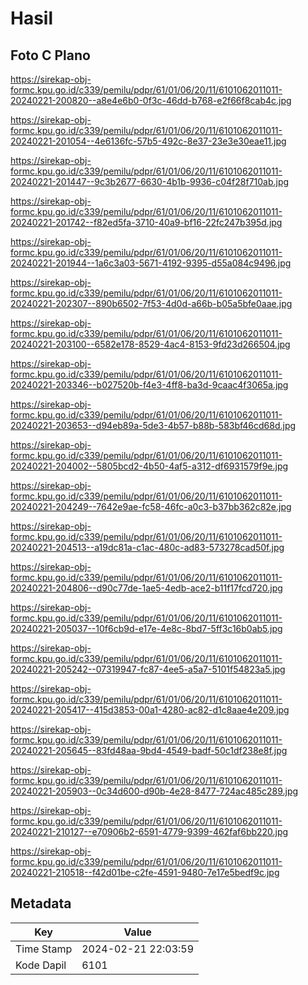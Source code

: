 # Hasil

## Foto C Plano

https://sirekap-obj-formc.kpu.go.id/c339/pemilu/pdpr/61/01/06/20/11/6101062011011-20240221-200820--a8e4e6b0-0f3c-46dd-b768-e2f66f8cab4c.jpg

https://sirekap-obj-formc.kpu.go.id/c339/pemilu/pdpr/61/01/06/20/11/6101062011011-20240221-201054--4e6136fc-57b5-492c-8e37-23e3e30eae11.jpg

https://sirekap-obj-formc.kpu.go.id/c339/pemilu/pdpr/61/01/06/20/11/6101062011011-20240221-201447--9c3b2677-6630-4b1b-9936-c04f28f710ab.jpg

https://sirekap-obj-formc.kpu.go.id/c339/pemilu/pdpr/61/01/06/20/11/6101062011011-20240221-201742--f82ed5fa-3710-40a9-bf16-22fc247b395d.jpg

https://sirekap-obj-formc.kpu.go.id/c339/pemilu/pdpr/61/01/06/20/11/6101062011011-20240221-201944--1a6c3a03-5671-4192-9395-d55a084c9496.jpg

https://sirekap-obj-formc.kpu.go.id/c339/pemilu/pdpr/61/01/06/20/11/6101062011011-20240221-202307--890b6502-7f53-4d0d-a66b-b05a5bfe0aae.jpg

https://sirekap-obj-formc.kpu.go.id/c339/pemilu/pdpr/61/01/06/20/11/6101062011011-20240221-203100--6582e178-8529-4ac4-8153-9fd23d266504.jpg

https://sirekap-obj-formc.kpu.go.id/c339/pemilu/pdpr/61/01/06/20/11/6101062011011-20240221-203346--b027520b-f4e3-4ff8-ba3d-9caac4f3065a.jpg

https://sirekap-obj-formc.kpu.go.id/c339/pemilu/pdpr/61/01/06/20/11/6101062011011-20240221-203653--d94eb89a-5de3-4b57-b88b-583bf46cd68d.jpg

https://sirekap-obj-formc.kpu.go.id/c339/pemilu/pdpr/61/01/06/20/11/6101062011011-20240221-204002--5805bcd2-4b50-4af5-a312-df6931579f9e.jpg

https://sirekap-obj-formc.kpu.go.id/c339/pemilu/pdpr/61/01/06/20/11/6101062011011-20240221-204249--7642e9ae-fc58-46fc-a0c3-b37bb362c82e.jpg

https://sirekap-obj-formc.kpu.go.id/c339/pemilu/pdpr/61/01/06/20/11/6101062011011-20240221-204513--a19dc81a-c1ac-480c-ad83-573278cad50f.jpg

https://sirekap-obj-formc.kpu.go.id/c339/pemilu/pdpr/61/01/06/20/11/6101062011011-20240221-204806--d90c77de-1ae5-4edb-ace2-b11f17fcd720.jpg

https://sirekap-obj-formc.kpu.go.id/c339/pemilu/pdpr/61/01/06/20/11/6101062011011-20240221-205037--10f6cb9d-e17e-4e8c-8bd7-5ff3c16b0ab5.jpg

https://sirekap-obj-formc.kpu.go.id/c339/pemilu/pdpr/61/01/06/20/11/6101062011011-20240221-205242--07319947-fc87-4ee5-a5a7-5101f54823a5.jpg

https://sirekap-obj-formc.kpu.go.id/c339/pemilu/pdpr/61/01/06/20/11/6101062011011-20240221-205417--415d3853-00a1-4280-ac82-d1c8aae4e209.jpg

https://sirekap-obj-formc.kpu.go.id/c339/pemilu/pdpr/61/01/06/20/11/6101062011011-20240221-205645--83fd48aa-9bd4-4549-badf-50c1df238e8f.jpg

https://sirekap-obj-formc.kpu.go.id/c339/pemilu/pdpr/61/01/06/20/11/6101062011011-20240221-205903--0c34d600-d90b-4e28-8477-724ac485c289.jpg

https://sirekap-obj-formc.kpu.go.id/c339/pemilu/pdpr/61/01/06/20/11/6101062011011-20240221-210127--e70906b2-6591-4779-9399-462faf6bb220.jpg

https://sirekap-obj-formc.kpu.go.id/c339/pemilu/pdpr/61/01/06/20/11/6101062011011-20240221-210518--f42d01be-c2fe-4591-9480-7e17e5bedf9c.jpg


## Metadata

| Key        | Value               |
| ---------- | ------------------- |
| Time Stamp | 2024-02-21 22:03:59 |
| Kode Dapil | 6101                |



